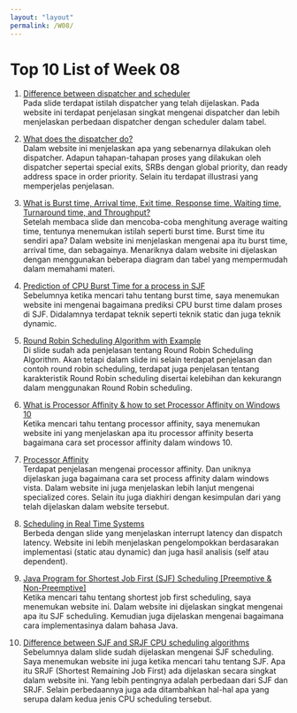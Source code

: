 ```yaml
---
layout: "layout"
permalink: /W08/
---
```


# Top 10 List of Week 08

1. [Difference between dispatcher and scheduler](https://www.geeksforgeeks.org/difference-between-dispatcher-and-scheduler/)<br>
Pada slide terdapat istilah dispatcher yang telah dijelaskan. Pada website ini terdapat penjelasan singkat mengenai dispatcher dan lebih menjelaskan perbedaan dispatcher dengan scheduler dalam tabel.

2. [What does the dispatcher do?](https://www.ibm.com/docs/en/zos-basic-skills?topic=system-what-does-dispatcher-do)<br>
Dalam website ini menjelaskan apa yang sebenarnya dilakukan oleh dispatcher. Adapun tahapan-tahapan proses yang dilakukan oleh dispatcher sepertai special exits, SRBs dengan global priority, dan ready address space in order priority. Selain itu terdapat illustrasi yang memperjelas penjelasan.

3. [What is Burst time, Arrival time, Exit time, Response time, Waiting time, Turnaround time, and Throughput?](https://afteracademy.com/blog/what-is-burst-arrival-exit-response-waiting-turnaround-time-and-throughput)<br>
Setelah membaca slide dan mencoba-coba menghitung average waiting time, tentunya menemukan istilah seperti burst time. Burst time itu sendiri apa? Dalam website ini menjelaskan mengenai apa itu burst time, arrival time, dan sebagainya. Menariknya dalam website ini dijelaskan dengan menggunakan beberapa diagram dan tabel yang mempermudah dalam memahami materi.

4. [Prediction of CPU Burst Time for a process in SJF](https://www.javatpoint.com/os-prediction-of-cpu-burst-time-for-a-process-in-sjf)<br>
Sebelumnya ketika mencari tahu tentang burst time, saya menemukan website ini mengenai bagaimana prediksi CPU burst time dalam proses di SJF. Didalamnya terdapat teknik seperti teknik static dan juga teknik dynamic.

5. [Round Robin Scheduling Algorithm with Example](https://www.guru99.com/round-robin-scheduling-example.html)<br>
Di slide sudah ada penjelasan tentang Round Robin Scheduling Algorithm. Akan tetapi dalam slide ini selain terdapat penjelasan dan contoh round robin scheduling, terdapat juga penjelasan tentang karakteristik Round Robin scheduling disertai kelebihan dan kekurangn dalam menggunakan Round Robin scheduling.

6. [What is Processor Affinity & how to set Processor Affinity on Windows 10](https://www.thewindowsclub.com/processor-affinity-windows)<br>
Ketika mencari tahu tentang processor affinity, saya menemukan website ini yang menjelaskan apa itu processor affinity beserta bagaimana cara set processor affinity dalam windows 10.

7. [Processor Affinity](https://techgenix.com/processor-affinity/)<br>
Terdapat penjelasan mengenai processor affinity. Dan uniknya dijelaskan juga bagaimana cara set process affinity dalam windows vista. Dalam website ini juga menjelaskan lebih lanjut mengenai specialized cores. Selain itu juga diakhiri dengan kesimpulan dari yang telah dijelaskan dalam website tersebut.

8. [Scheduling in Real Time Systems](https://www.geeksforgeeks.org/scheduling-in-real-time-systems/)<br>
Berbeda dengan slide yang menjelaskan interrupt latency dan dispatch latency. Website ini lebih menjelaskan pengelompokkan berdasarakan implementasi (static atau dynamic) dan juga hasil analisis (self atau dependent).

9. [Java Program for Shortest Job First (SJF) Scheduling [Preemptive & Non-Preemptive]](https://www.thejavaprogrammer.com/java-program-shortest-job-first-sjf-scheduling/)<br>
Ketika mencari tahu tentang shortest job first scheduling, saya menemukan website ini. Dalam website ini dijelaskan singkat mengenai apa itu SJF scheduling. Kemudian juga dijelaskan mengenai bagaimana cara implementasinya dalam bahasa Java.

10. [Difference between SJF and SRJF CPU scheduling algorithms](https://www.geeksforgeeks.org/difference-between-sjf-and-srjf-cpu-scheduling-algorithms/)<br>
Sebelumnya dalam slide sudah dijelaskan mengenai SJF scheduling. Saya menemukan website ini juga ketika mencari tahu tentang SJF. Apa itu SRJF (Shortest Remaining Job First) ada dijelaskan secara singkat dalam website ini. Yang lebih pentingnya adalah perbedaan dari SJF dan SRJF. Selain perbedaannya juga ada ditambahkan hal-hal apa yang serupa dalam kedua jenis CPU scheduling tersebut.
